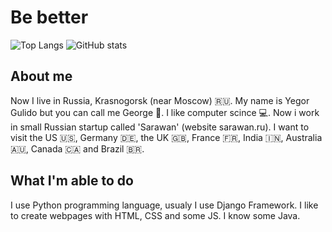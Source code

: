 # Be better
 ![Top Langs](https://github-readme-stats.vercel.app/api/top-langs/?username=Egor-oop&hide=css,scss,html&theme=tokyonight)
![GitHub stats](https://github-readme-stats.vercel.app/api?username=CharalambosIoannou&show_icons=true&theme=tokyonight)

## About me
Now I live in Russia, Krasnogorsk (near Moscow) 🇷🇺. My name is Yegor Gulido but you can call me George 🙌. I like computer scince 💻. Now i work in small Russian startup called 'Sarawan' (website sarawan.ru). I want to visit the US 🇺🇸, Germany 🇩🇪, the UK 🇬🇧, France 🇫🇷, India 🇮🇳, Australia 🇦🇺, Canada 🇨🇦 and Brazil 🇧🇷.

## What I'm able to do
I use Python programming language, usualy I use Django Framework. I like to create webpages with HTML, CSS and some JS. I know some Java.
<!---
Egor-oop/Egor-oop is a ✨ special ✨ repository because its `README.md` (this file) appears on your GitHub profile.
You can click the Preview link to take a look at your changes.
--->
